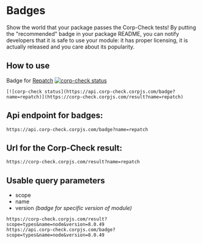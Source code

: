 # Badges
Show the world that your package passes the Corp-Check tests! By putting the "recommended" badge in your package README, you can notify developers that it is safe to use your module: it has proper licensing, it is actually released and you care about its popularity.

## How to use
Badge for [Repatch](https://www.npmjs.com/package/repatch) [![corp-check status](https://api.corp-check.corpjs.com/badge?name=repatch)](https://corp-check.corpjs.com/result?name=repatch)

```
[![corp-check status](https://api.corp-check.corpjs.com/badge?name=repatch)](https://corp-check.corpjs.com/result?name=repatch)
```

## Api endpoint for badges:
```
https://api.corp-check.corpjs.com/badge?name=repatch
```

## Url for the Corp-Check result:
```
https://corp-check.corpjs.com/result?name=repatch
```

## Usable query parameters
- scope
- name
- version _(badge for specific version of module)_
```
https://corp-check.corpjs.com/result?scope=types&name=node&version=8.0.49
https://api.corp-check.corpjs.com/badge?scope=types&name=node&version=8.0.49
```